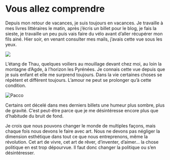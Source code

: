 # Vous allez comprendre

Depuis mon retour de vacances, je suis toujours en vacances. Je travaille à mes livres littéraires le matin, après j’écris un billet pour le blog, je fais la sieste, je travaille un peu puis vais faire du vélo avant d’aller récupérer mon fils ainé. Hier soir, en venant consulter mes mails, j’avais cette vue sous les yeux.

![](https://tcrouzet.com/images_tc/20070904vue1.jpg)

L’étang de Thau, quelques voiliers au mouillage devant chez moi, au loin la montagne d’Agde, à l’horizon les Pyrénées. Je connais cette vue depuis que je suis enfant et elle me surprend toujours. Dans la vie certaines choses se répètent et diffèrent toujours. L’amour ne peut se prolonger qu’à cette condition.

![Pacco](https://tcrouzet.com/images_tc/20070906pacco.jpg)

Certains ont décelé dans mes derniers billets une humeur plus sombre, plus de gravité. C’est peut-être parce que je me désintéresse encore plus que d’habitude du bruit de fond.

Je crois que nous pouvons changer le monde de multiples façons, mais chaque fois nous devons le faire avec art. Nous ne devons pas négliger la dimension esthétique dans tout ce que nous entreprenons, même la révolution. Cet art de vivre, cet art de rêver, d’inventer, d’aimer… la chose politique en est trop dépourvue. Il faut donc changer la politique ou s’en désintéresser.
